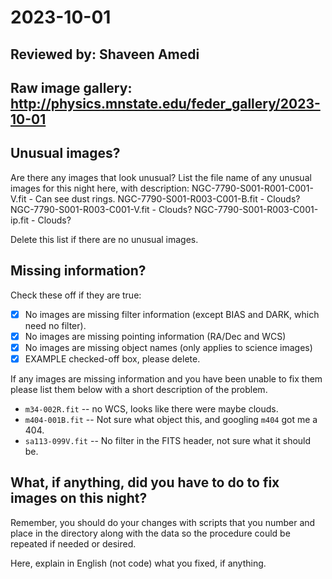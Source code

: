 # 2023-10-01

## Reviewed by:   Shaveen Amedi

## Raw image gallery: http://physics.mnstate.edu/feder_gallery/2023-10-01

## Unusual images?

Are there any images that look unusual? List the file name of any unusual images for this night here, with description:
NGC-7790-S001-R001-C001-V.fit - Can see dust rings.
NGC-7790-S001-R003-C001-B.fit - Clouds?
NGC-7790-S001-R003-C001-V.fit - Clouds?
NGC-7790-S001-R003-C001-ip.fit - Clouds?



Delete this list if there are no unusual images.

## Missing information?

Check these off if they are true:

- [x] No images are missing filter information (except BIAS and DARK, which need no filter).
- [x] No images are missing pointing information (RA/Dec and WCS)
- [x] No images are missing object names (only applies to science images)
- [x] EXAMPLE checked-off box, please delete.

If any images are missing information and you have been unable to fix them please list
them below with a short description of the problem.

+ `m34-002R.fit` -- no WCS, looks like there were maybe clouds.
+ `m404-001B.fit` -- Not sure what object this, and googling `m404` got me a 404.
+ `sa113-099V.fit` -- No filter in the FITS header, not sure what it should be.

## What, if anything, did you have to do to fix images on this night?

Remember, you should do your changes with scripts that you number and place in the
directory along with the data so the procedure could be repeated if needed or
desired.

Here, explain in English (not code) what you fixed, if anything.
